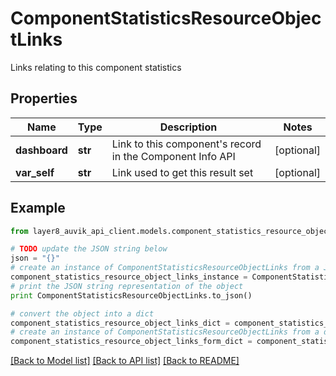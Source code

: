 # ComponentStatisticsResourceObjectLinks

Links relating to this component statistics

## Properties
Name | Type | Description | Notes
------------ | ------------- | ------------- | -------------
**dashboard** | **str** | Link to this component&#39;s record in the Component Info API | [optional] 
**var_self** | **str** | Link used to get this result set | [optional] 

## Example

```python
from layer8_auvik_api_client.models.component_statistics_resource_object_links import ComponentStatisticsResourceObjectLinks

# TODO update the JSON string below
json = "{}"
# create an instance of ComponentStatisticsResourceObjectLinks from a JSON string
component_statistics_resource_object_links_instance = ComponentStatisticsResourceObjectLinks.from_json(json)
# print the JSON string representation of the object
print ComponentStatisticsResourceObjectLinks.to_json()

# convert the object into a dict
component_statistics_resource_object_links_dict = component_statistics_resource_object_links_instance.to_dict()
# create an instance of ComponentStatisticsResourceObjectLinks from a dict
component_statistics_resource_object_links_form_dict = component_statistics_resource_object_links.from_dict(component_statistics_resource_object_links_dict)
```
[[Back to Model list]](../README.md#documentation-for-models) [[Back to API list]](../README.md#documentation-for-api-endpoints) [[Back to README]](../README.md)


